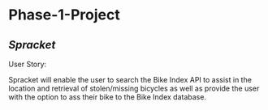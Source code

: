 # Phase-1-Project

## _Spracket_

User Story:

Spracket will enable the user to search the Bike Index API to assist in the location and retrieval of stolen/missing bicycles as well as provide the user with the option to ass their bike to the Bike Index database.
